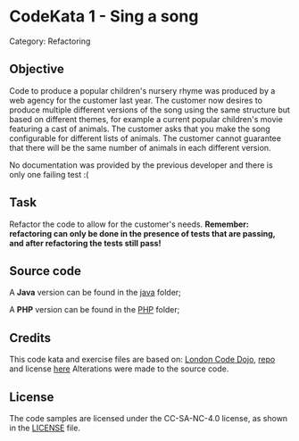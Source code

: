 # CodeKata 1 - Sing a song
Category: Refactoring

## Objective
Code to produce a popular children's nursery rhyme was produced by a web agency for the customer last year. The customer now desires to produce multiple different versions of the song using the same structure but based on different themes, for example a current popular children's movie featuring a cast of animals. The customer asks that you make the song configurable for different lists of animals. The customer cannot guarantee that there will be the same number of animals in each different version.

No documentation was provided by the previous developer and there is only one failing test :(

## Task
Refactor the code to allow for the customer's needs.
**Remember: refactoring can only be done in the presence of tests that are passing, and after refactoring the tests still pass!**

## Source code

A **Java** version can be found in the [java](java) folder;

A **PHP** version can be found in the [PHP](PHP) folder;

## Credits
This code kata and exercise files are based on: [London Code Dojo](http://kata-log.rocks/sing-a-song-kata), [repo](https://github.com/sleepyfox/code-dojo-39) and license [here](https://github.com/sleepyfox/code-dojo-39/blob/master/LICENSE)
Alterations were made to the source code.

## License
The code samples are licensed under the CC-SA-NC-4.0 license, as shown in the [LICENSE](/LICENSE) file.
